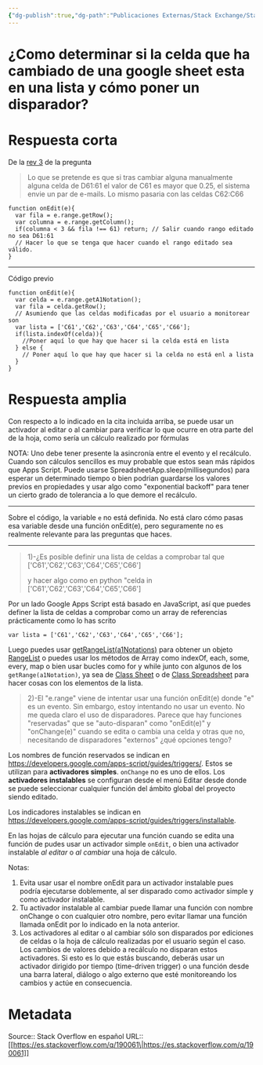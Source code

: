 ```yaml
---
{"dg-publish":true,"dg-path":"Publicaciones Externas/Stack Exchange/Stack Overflow en español/es.stackoverflow.com-190061.md","permalink":"/publicaciones-externas/stack-exchange/stack-overflow-en-espanol/es-stackoverflow-com-190061/","title":"¿Como determinar si la celda que ha cambiado de una google sheet esta en una lista y cómo poner un disparador?","hide":true,"noteIcon":"default","created":"2024-04-03T12:49:10.728-06:00","updated":"2024-04-05T16:43:54.258-06:00"}
---
```


# ¿Como determinar si la celda que ha cambiado de una google sheet esta en una lista y cómo poner un disparador?

# Respuesta corta

De la [rev 3][1] de la pregunta

> Lo que se pretende es que si tras cambiar alguna manualmente alguna celda de D61:61 el valor de C61 es mayor que 0.25, el sistema envie un par de e-mails. Lo mismo pasaria con las celdas C62:C66

    function onEdit(e){
      var fila = e.range.getRow();
      var columna = e.range.getColumn();
      if(columna < 3 && fila !== 61) return; // Salir cuando rango editado no sea D61:61 
      // Hacer lo que se tenga que hacer cuando el rango editado sea válido.
    }   

<hr>

Código previo

    function onEdit(e){
      var celda = e.range.getA1Notation();
      var fila = celda.getRow();
      // Asumiendo que las celdas modificadas por el usuario a monitorear son
      var lista = ['C61','C62','C63','C64','C65','C66'];
      if(lista.indexOf(celda)){
        //Poner aquí lo que hay que hacer si la celda está en lista
      } else {
        // Poner aquí lo que hay que hacer si la celda no está enl a lista
      }
    }

# Respuesta amplia
Con respecto a lo indicado en la cita incluida arriba, se puede usar un activador al editar o al cambiar para verificar lo que ocurre en otra parte del de la hoja, como sería un cálculo realizado por fórmulas

NOTA: Uno debe tener presente la asincronía entre el evento y el recálculo. Cuando son cálculos sencillos es muy probable que estos sean más rápidos que Apps Script. Puede usarse SpreadsheetApp.sleep(millisegundos) para esperar un determinado tiempo o bien podrian guardarse los valores previos en propiedades y usar algo como "exponential backoff" para tener un cierto grado de tolerancia a lo que demore el recálculo.

<hr> 

Sobre el código, la variable `e` no está definida. No está claro cómo pasas esa variable desde una función onEdit(e), pero seguramente no es realmente relevante para las preguntas que haces.

<hr>

> 1)-¿Es posible definir una lista de celdas a comprobar tal que
> ['C61','C62','C63','C64','C65','C66']
> 
> y hacer algo como en python "celda in
> ['C61','C62','C63','C64','C65','C66']

Por un lado Google Apps Script está basado en JavaScript, así que puedes definer la lista de celdas a comprobar como un array de referencias prácticamente como lo has scrito

    var lista = ['C61','C62','C63','C64','C65','C66'];

Luego puedes usar [getRangeList(a1Notations)][2] para obtener un objeto [RangeList][3] o puedes usar los métodos de Array como indexOf, each, some, every, map o bien usar bucles como for y while junto con algunos de los `getRange(a1Notation)`, ya sea de [Class Sheet][4] o de [Class Spreadsheet][5] para hacer cosas con los elementos de la lista.


> 2)-El "e.range" viene de intentar usar una función onEdit(e) donde "e"
> es un evento. Sin embargo, estoy intentando no usar un evento. No me
> queda claro el uso de disparadores. Parece que hay funciones
> "reservadas" que se "auto-disparan" como "onEdit(e)" y "onChange(e)"
> cuando se edita o cambia una celda y otras que no, necesitando de
> disparadores "externos" ¿qué opciones tengo?

Los nombres de función reservados se indican en https://developers.google.com/apps-script/guides/triggers/. Estos se utilizan para **activadores simples**. `onChange` no es uno de ellos. Los **activadores instalables** se configuran desde el menú Editar desde donde se puede seleccionar cualquier función del ámbito global del proyecto siendo editado.

Los indicadores instalables se indican en https://developers.google.com/apps-script/guides/triggers/installable. 

En las hojas de cálculo para ejecutar una función cuando se edita una función de pudes usar un activador simple `onEdit`, o bien una activador instalable *al editar* o *al cambiar* una hoja de cálculo.

Notas: 

1. Evita usar usar el nombre onEdit para un activador instalable pues podría ejecutarse doblemente, al ser disparado como activador simple y como activador instalable.
2. Tu activador instalable al cambiar puede llamar una función con nombre onChange o con cualquier otro nombre, pero evitar llamar una función llamada onEdit por lo indicado en la nota anterior.
3. Los activadores al editar o al cambiar sólo son disparados por ediciones de celdas o la hoja de cálculo realizadas por el usuario según el caso. Los cambios de valores debido a recálculo no disparan estos activadores. Si esto es lo que estás buscando, deberás usar un activador dirigido por tiempo (time-driven trigger) o una función desde una barra lateral, diálogo o algo externo que esté monitoreando los cambios y actúe en consecuencia.


  [1]: https://es.stackoverflow.com/revisions/190038/3
  [2]: https://developers.google.com/apps-script/reference/spreadsheet/spreadsheet#getrangelista1notations
  [3]: https://developers.google.com/apps-script/reference/spreadsheet/range-list
  [4]: https://developers.google.com/apps-script/reference/spreadsheet/sheet#getrangea1notation
  [5]: https://developers.google.com/apps-script/reference/spreadsheet/spreadsheet#getrangea1notation

# Metadata
Source:: Stack Overflow en español
URL:: [[https://es.stackoverflow.com/q/190061\|https://es.stackoverflow.com/q/190061]]

